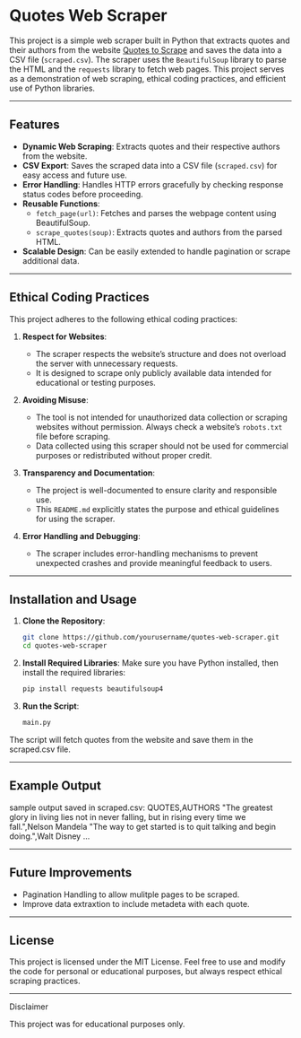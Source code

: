 # Quotes Web Scraper

This project is a simple web scraper built in Python that extracts quotes and their authors from the website [Quotes to Scrape](http://quotes.toscrape.com) and saves the data into a CSV file (`scraped.csv`). The scraper uses the `BeautifulSoup` library to parse the HTML and the `requests` library to fetch web pages. This project serves as a demonstration of web scraping, ethical coding practices, and efficient use of Python libraries.

---

## Features

- **Dynamic Web Scraping**: Extracts quotes and their respective authors from the website.
- **CSV Export**: Saves the scraped data into a CSV file (`scraped.csv`) for easy access and future use.
- **Error Handling**: Handles HTTP errors gracefully by checking response status codes before proceeding.
- **Reusable Functions**:
  - `fetch_page(url)`: Fetches and parses the webpage content using BeautifulSoup.
  - `scrape_quotes(soup)`: Extracts quotes and authors from the parsed HTML.
- **Scalable Design**: Can be easily extended to handle pagination or scrape additional data.

---

## Ethical Coding Practices

This project adheres to the following ethical coding practices:

1. **Respect for Websites**: 
   - The scraper respects the website’s structure and does not overload the server with unnecessary requests.
   - It is designed to scrape only publicly available data intended for educational or testing purposes.

2. **Avoiding Misuse**:
   - The tool is not intended for unauthorized data collection or scraping websites without permission. Always check a website’s `robots.txt` file before scraping.
   - Data collected using this scraper should not be used for commercial purposes or redistributed without proper credit.

3. **Transparency and Documentation**:
   - The project is well-documented to ensure clarity and responsible use.
   - This `README.md` explicitly states the purpose and ethical guidelines for using the scraper.

4. **Error Handling and Debugging**:
   - The scraper includes error-handling mechanisms to prevent unexpected crashes and provide meaningful feedback to users.

---

## Installation and Usage

1. **Clone the Repository**:
   ```bash
   git clone https://github.com/yourusername/quotes-web-scraper.git
   cd quotes-web-scraper
2.	**Install Required Libraries**:
	Make sure you have Python installed, then install the required libraries:
	```bash
	pip install requests beautifulsoup4
3. **Run the Script**:
	```bash
	main.py

The script will fetch quotes from the website and save them in the scraped.csv file.

---

## Example Output

sample output saved in scraped.csv:
QUOTES,AUTHORS
	"The greatest glory in living lies not in never falling, but in rising every time we fall.",Nelson Mandela
	"The way to get started is to quit talking and begin doing.",Walt Disney
...

---

## Future Improvements
- Pagination Handling to allow mulitple pages to be scraped.
- Improve data extraxtion to include metadeta with each quote.

---

## License

This project is licensed under the MIT License. Feel free to use and modify the code for personal or educational purposes, but always respect ethical scraping practices.

---

Disclaimer

This project was for educational purposes only.

